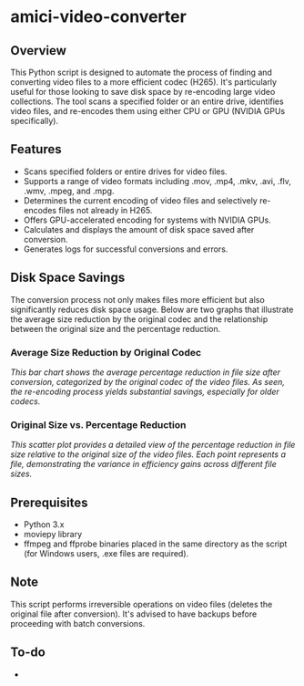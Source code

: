 # amici-video-converter

## Overview
This Python script is designed to automate the process of finding and converting video files to a more efficient codec (H265). It's particularly useful for those looking to save disk space by re-encoding large video collections. The tool scans a specified folder or an entire drive, identifies video files, and re-encodes them using either CPU or GPU (NVIDIA GPUs specifically).


## Features
- Scans specified folders or entire drives for video files.
- Supports a range of video formats including .mov, .mp4, .mkv, .avi, .flv, .wmv, .mpeg, and .mpg.
- Determines the current encoding of video files and selectively re-encodes files not already in H265.
- Offers GPU-accelerated encoding for systems with NVIDIA GPUs.
- Calculates and displays the amount of disk space saved after conversion.
- Generates logs for successful conversions and errors.



## Disk Space Savings
The conversion process not only makes files more efficient but also significantly reduces disk space usage. Below are two graphs that illustrate the average size reduction by the original codec and the relationship between the original size and the percentage reduction.

### Average Size Reduction by Original Codec
*This bar chart shows the average percentage reduction in file size after conversion, categorized by the original codec of the video files. As seen, the re-encoding process yields substantial savings, especially for older codecs.*

### Original Size vs. Percentage Reduction
*This scatter plot provides a detailed view of the percentage reduction in file size relative to the original size of the video files. Each point represents a file, demonstrating the variance in efficiency gains across different file sizes.*

## Prerequisites
- Python 3.x
- moviepy library
- ffmpeg and ffprobe binaries placed in the same directory as the script (for Windows users, .exe files are required).

## Note
This script performs irreversible operations on video files (deletes the original file after conversion). It's advised to have backups before proceeding with batch conversions.


## To-do
- 
